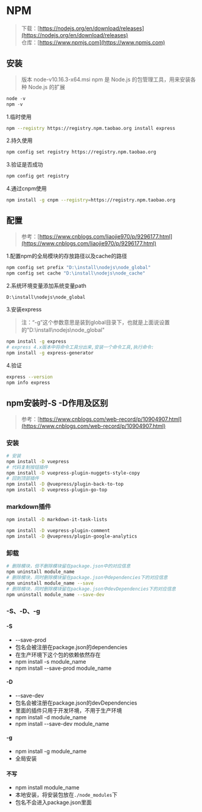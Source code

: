 # NPM

>下载：[https://nodejs.org/en/download/releases](https://nodejs.org/en/download/releases)  
仓库：[https://www.npmjs.com](https://www.npmjs.com)

## 安装

>版本 node-v10.16.3-x64.msi
npm 是 Node.js 的包管理工具，用来安装各种 Node.js 的扩展
```s
node -v
npm -v
```

1.临时使用
```sh
npm --registry https://registry.npm.taobao.org install express
```

2.持久使用
```sh
npm config set registry https://registry.npm.taobao.org
```

3.验证是否成功 
```sh
npm config get registry
```

4.通过cnpm使用
```sh
npm install -g cnpm --registry=https://registry.npm.taobao.org
```


## 配置

>参考：[https://www.cnblogs.com/liaojie970/p/9296177.html](https://www.cnblogs.com/liaojie970/p/9296177.html)

1.配置npm的全局模块的存放路径以及cache的路径
```sh
npm config set prefix "D:\install\nodejs\node_global"
npm config set cache "D:\install\nodejs\node_cache"
```

2.系统环境变量添加系统变量path
```sh
D:\install\nodejs\node_global
```

3.安装express
>注：“-g”这个参数意思是装到global目录下，也就是上面说设置的"D:\install\nodejs\node_global"
```sh
npm install -g express
# express 4.x版本中将命令工具分出来,安装一个命令工具,执行命令:
npm install -g express-generator
```

4.验证
```sh
express --version
npm info express
```

## npm安装时-S -D作用及区别

>参考：[https://www.cnblogs.com/web-record/p/10904907.html](https://www.cnblogs.com/web-record/p/10904907.html)

### 安装
```sh
# 安装
npm install -D vuepress
# 代码复制按钮插件
npm install -D vuepress-plugin-nuggets-style-copy
# 回到顶部插件
npm install -D @vuepress/plugin-back-to-top
npm install -D vuepress-plugin-go-top
```

### markdown插件
```sh
npm install -D markdown-it-task-lists

npm install -D vuepress-plugin-comment
npm install -D @vuepress/plugin-google-analytics
```


### 卸载
```sh
# 删除模块，但不删除模块留在package.json中的对应信息
npm uninstall module_name
# 删除模块，同时删除模块留在package.json中dependencies下的对应信息
npm uninstall module_name --save
# 删除模块，同时删除模块留在package.json中devDependencies下的对应信息
npm uninstall module_name --save-dev
```

### -S、-D、-g

#### -S
- --save-prod
- 包名会被注册在package.json的dependencies
- 在生产环境下这个包的依赖依然存在
- npm install -s module_name
- npm install --save-prod module_name

#### -D
- --save-dev
- 包名会被注册在package.json的devDependencies
- 里面的插件只用于开发环境，不用于生产环境
- npm install -d module_name
- npm install --save-dev module_name

#### -g
- npm install -g module_name
- 全局安装

#### 不写
- npm install module_name
- 本地安装，将安装包放在`./node_modules`下
- 包名不会进入package.json里面